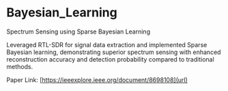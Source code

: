 # Bayesian_Learning
Spectrum Sensing using Sparse Bayesian Learning

Leveraged RTL-SDR for signal data extraction and implemented Sparse Bayesian learning, demonstrating superior spectrum sensing with enhanced reconstruction accuracy and detection probability compared to traditional methods.

Paper Link: [https://ieeexplore.ieee.org/document/8698108](url)
